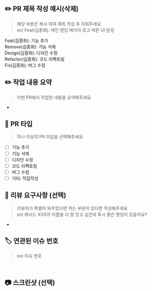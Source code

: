 ## ✏️ PR 제목 작성 예시(삭제)
> 해당 부분은 복사 하여 제목 작성 후 지워주세요
<br> ex) Feat(김종화): 메인 랜딩 페이지 로고 버튼 UI 완성

Feat(김종화): 기능 추가
<br>Remove(김종화): 기능 삭제
<br>Design(김종화): 디자인 수정
<br>Refactor(김종화): 코드 리팩토링
<br>Fix(김종화): 버그 수정

## ✏️ 작업 내용 요약
> 이번 PR에서 작업한 내용을 요약해주세요
-

## 📝 PR 타입
> 하나 이상의 PR 타입을 선택해주세요
- [ ] 기능 추가
- [ ] 기능 삭제
- [ ] 디자인 수정
- [ ] 코드 리팩토링
- [ ] 버그 수정
- [ ] 기타: 직접작성

## 💬 리뷰 요구사항 (선택)
> 리뷰어가 특별히 봐주었으면 하는 부분이 있다면 작성해주세요
<br> ex) 메서드 XXX의 이름을 더 잘 짓고 싶은데 혹시 좋은 명칭이 있을까요?
-

## 🏷️ 연관된 이슈 번호
> ex) 이슈 번호

<br>

## 📷 스크린샷 (선택)

<br>

